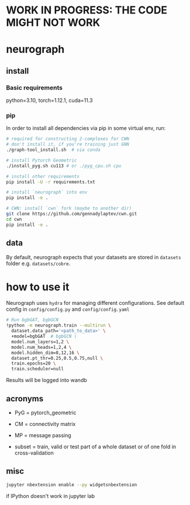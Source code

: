 # WORK IN PROGRESS: THE CODE MIGHT NOT WORK
# neurograph

## install
### Basic requirements
python=3.10, torch=1.12.1, cuda=11.3

### pip
In order to install all dependencies via pip in some virtual env, run:

```bash
# required for constructing 2-complexes for CWN
# don't install it, if you're training just GNN
./graph-tool_install.sh  # via conda

# install Pytorch Geometric
./install_pyg.sh cu113 # or ./pyg_cpu.sh cpu

# install other requirements
pip install -U -r requirements.txt

# install `neurograph` into env
pip install -e .

# CWN: install `cwn` fork (maybe to another dir)
git clone https://github.com/gennadylaptev/cwn.git
cd cwn
pip install -e .
```

## data
By default, neurograph expects that your datasets are stored in `datasets` folder e.g. `datasets/cobre`.

# how to use it
Neurograph uses `hydra` for managing different configurations. See default config in `config/config.py` and `config/config.yaml`

```bash
# Run bgbGAT, bgbGCN
!python -m neurograph.train --multirun \
  dataset.data_path='<path_to_data>' \
  +model=bgbGAT  # bgbGCN \
  model.num_layers=1,2 \
  model.num_heads=1,2,4 \
  model.hidden_dim=8,12,16 \
  dataset.pt_thr=0.25,0.5,0.75,null \
  train.epochs=20 \
  train.scheduler=null
```

Results will be logged into wandb

## acronyms
* PyG = pytorch_geometric
* CM = connectivity matrix
* MP = message passing

* subset = train, valid or test part of a whole dataset or of one fold in cross-validation

## misc
```bash
jupyter nbextension enable --py widgetsnbextension
```
if IPython doesn't work in jupyter lab
